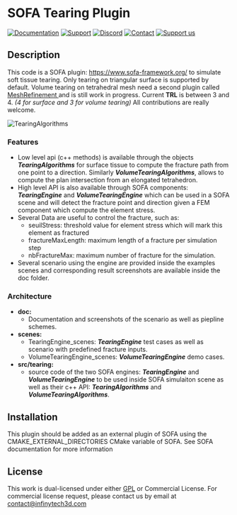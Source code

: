 # SOFA Tearing Plugin
[![Documentation](https://img.shields.io/badge/doc-on_website-green.svg)](https://github.com/InfinyTech3D/Tearing/tree/main/doc/Tearing_doc.md)
[![Support](https://img.shields.io/badge/support-on_GitHub_Discussions-blue.svg)](https://github.com/sofa-framework/sofa/discussions/categories/tearing)
[![Discord](https://img.shields.io/badge/chat-on_Discord-darkred.svg)](https://discord.gg/G63t3a8Ra6)
[![Contact](https://img.shields.io/badge/contact-on_website-orange.svg)](https://infinytech3d.com/)
[![Support us](https://img.shields.io/badge/support_us-on_Github_Sponsor-purple.svg)](https://github.com/sponsors/InfinyTech3D)

## Description

This code is a SOFA plugin: https://www.sofa-framework.org/ to simulate soft tissue tearing.
Only tearing on triangular surface is supported by default. Volume tearing on tetrahedral mesh need a second plugin called [MeshRefinement ](https://www.sofa-framework.org/applications/marketplace/cutting-mesh-refinement/) and is still work in progress.
Current **TRL** is between 3 and 4. *(4 for surface and 3 for volume tearing)*
All contributions are really welcome.

![TearingAlgorithms](./doc/Tearing_mouse_interaction.gif)

### Features
- Low level api (c++ methods) is available through the objects ***TearingAlgorithms*** for surface tissue to compute the fracture path from one point to a direction. Similarly ***VolumeTearingAlgorithms***, allows to compute the plan intersection from an elongated tetrahedron. 
- High level API is also available through SOFA components: ***TearingEngine*** and ***VolumeTearingEngine*** which can be used in a SOFA scene and will detect the fracture point and direction given a FEM component which compute the element stress.
- Several Data are useful to control the fracture, such as: 
  - seuilStress: threshold value for element stress which will mark this element as fractured
  - fractureMaxLength: maximum length of a fracture per simulation step
  - nbFractureMax: maximum number of fracture for the simulation.
- Several scenario using the engine are provided inside the examples scenes and corresponding result screenshots are available inside the doc folder.


### Architecture
- **doc:** 
	- Documentation and screenshots of the scenario as well as piepline schemes.
- **scenes:**
    - TearingEngine_scenes: ***TearingEngine*** test cases as well as scenario with predefined fracture inputs.
    - VolumeTearingEngine_scenes: ***VolumeTearingEngine*** demo cases.
- **src/tearing:**
	- source code of the two SOFA engines: ***TearingEngine*** and ***VolumeTearingEngine*** to be used inside SOFA simulaiton scene as well as their c++ API: ***TearingAlgorithms*** and ***VolumeTearingAlgorithms***.

## Installation
This plugin should be added as an external plugin of SOFA using the CMAKE_EXTERNAL_DIRECTORIES CMake variable of SOFA. 
See SOFA documentation for more information

## License
This work is dual-licensed under either [GPL](https://github.com/InfinyTech3D/Tearing/blob/main/LICENSE.md) or Commercial License. 
For commercial license request, please contact us by email at contact@infinytech3d.com


